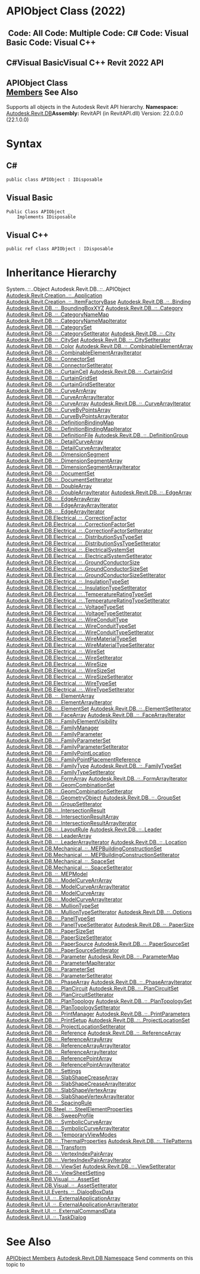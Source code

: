 # APIObject Class (2022)

﻿
 Code: All Code: Multiple Code: C# Code: Visual Basic Code: Visual C++   
---  
C#Visual BasicVisual C++
Revit 2022 API  
---  
APIObject Class  
[Members](69e1c59b-5627-8f46-6eec-bde2662b776a.md "APIObject Members") See Also  
---  
Supports all objects in the Autodesk Revit API hierarchy.
**Namespace:** [Autodesk.Revit.DB](87546ba7-461b-c646-cbb1-2cb8f5bff8b2.md "Autodesk.Revit.DB Namespace")**Assembly:** RevitAPI (in RevitAPI.dll) Version: 22.0.0.0 (22.1.0.0)
# Syntax
C#  
---  
```text
public class APIObject : IDisposable
```
  
Visual Basic  
---  
```text
Public Class APIObject _
	Implements IDisposable
```
  
Visual C++  
---  
```text
public ref class APIObject : IDisposable
```
  
# Inheritance Hierarchy
System..::..Object Autodesk.Revit.DB..::..APIObject [Autodesk.Revit.Creation..::..Application](5e11e5bf-82da-ae9b-1c52-95d0e9f28c96.md "Application Class") [Autodesk.Revit.Creation..::..ItemFactoryBase](cba2c84a-22c0-e6e7-a99c-67656901853a.md "ItemFactoryBase Class") [Autodesk.Revit.DB..::..Binding](47f6ad6f-8d00-af57-995e-dc6db1255f58.md "Binding Class") [Autodesk.Revit.DB..::..BoundingBoxXYZ](3c452286-57b1-40e2-2795-c90bff1fcec2.md "BoundingBoxXYZ Class") [Autodesk.Revit.DB..::..Category](d390ecf6-e5db-d7c1-d7f2-766c0686e975.md "Category Class") [Autodesk.Revit.DB..::..CategoryNameMap](d452bf69-eef2-2d6c-1e8d-cc059c0fe513.md "CategoryNameMap Class") [Autodesk.Revit.DB..::..CategoryNameMapIterator](fa6d0b34-31f3-af66-41ae-66bf433d9a2f.md "CategoryNameMapIterator Class") [Autodesk.Revit.DB..::..CategorySet](86e34e2f-3348-3d5c-1a6b-2ea485a1890e.md "CategorySet Class") [Autodesk.Revit.DB..::..CategorySetIterator](6fb4ca61-9a83-2690-c818-0c56826c614d.md "CategorySetIterator Class") [Autodesk.Revit.DB..::..City](2ceeb3cd-05a1-02c6-3d95-ef689221acdc.md "City Class") [Autodesk.Revit.DB..::..CitySet](9184332e-1167-a3c1-b2c1-58e9409817f3.md "CitySet Class") [Autodesk.Revit.DB..::..CitySetIterator](fe078250-71c4-6a19-ac0d-6d674b86fac9.md "CitySetIterator Class") [Autodesk.Revit.DB..::..Color](3735f9b9-d477-09ea-25bd-67f34134595f.md "Color Class") [Autodesk.Revit.DB..::..CombinableElementArray](dc5f6afb-a30d-dc82-fcd3-340eff1685c7.md "CombinableElementArray Class") [Autodesk.Revit.DB..::..CombinableElementArrayIterator](20ec8352-e767-2eff-609f-c71f19806631.md "CombinableElementArrayIterator Class") [Autodesk.Revit.DB..::..ConnectorSet](a9821fc1-54cf-5f69-13a9-25d506ecb048.md "ConnectorSet Class") [Autodesk.Revit.DB..::..ConnectorSetIterator](211f670f-72c3-6b6b-24dd-1a784f80a338.md "ConnectorSetIterator Class") [Autodesk.Revit.DB..::..CurtainCell](97401874-6fa9-eac0-6190-24687861168c.md "CurtainCell Class") [Autodesk.Revit.DB..::..CurtainGrid](5e0d5b7c-aaa1-d299-6fb8-2faa65b1857a.md "CurtainGrid Class") [Autodesk.Revit.DB..::..CurtainGridSet](adc86636-024c-9035-700f-e7c43442a9f8.md "CurtainGridSet Class") [Autodesk.Revit.DB..::..CurtainGridSetIterator](b8aa3f5a-d84c-a10b-34a0-4562c2fc2ed3.md "CurtainGridSetIterator Class") [Autodesk.Revit.DB..::..CurveArrArray](c9d071fe-9724-42ed-e280-57381cd44301.md "CurveArrArray Class") [Autodesk.Revit.DB..::..CurveArrArrayIterator](cdd6e636-1a16-2e4a-90db-ada0fcf0b074.md "CurveArrArrayIterator Class") [Autodesk.Revit.DB..::..CurveArray](55103aad-38fd-45d2-6bf7-67a5203e99f3.md "CurveArray Class") [Autodesk.Revit.DB..::..CurveArrayIterator](f2e97568-6047-1822-7d49-ccd50de32dd4.md "CurveArrayIterator Class") [Autodesk.Revit.DB..::..CurveByPointsArray](05d7b8f5-e891-e58f-c1aa-3e0e5d96d19c.md "CurveByPointsArray Class") [Autodesk.Revit.DB..::..CurveByPointsArrayIterator](b9e33d5d-c5f1-2feb-8533-e82977da7f35.md "CurveByPointsArrayIterator Class") [Autodesk.Revit.DB..::..DefinitionBindingMap](52e2ee94-bcca-9e23-e835-6e9621da6059.md "DefinitionBindingMap Class") [Autodesk.Revit.DB..::..DefinitionBindingMapIterator](54fa1065-02f7-f4e8-3440-5ec269d422f4.md "DefinitionBindingMapIterator Class") [Autodesk.Revit.DB..::..DefinitionFile](c074c52e-a483-51ca-476c-55990a06295c.md "DefinitionFile Class") [Autodesk.Revit.DB..::..DefinitionGroup](f3556557-3140-3296-6321-475b952f9022.md "DefinitionGroup Class") [Autodesk.Revit.DB..::..DetailCurveArray](f01a6bd2-baaf-9551-d713-c08476153e55.md "DetailCurveArray Class") [Autodesk.Revit.DB..::..DetailCurveArrayIterator](4ce2bcce-c98c-6efd-ab1e-761b1bc5bc31.md "DetailCurveArrayIterator Class") [Autodesk.Revit.DB..::..DimensionSegment](36b254a0-3dc5-7bdc-d6b4-986e5d82ddbf.md "DimensionSegment Class") [Autodesk.Revit.DB..::..DimensionSegmentArray](ea274891-53e6-efbe-6dec-fc2c32636ad2.md "DimensionSegmentArray Class") [Autodesk.Revit.DB..::..DimensionSegmentArrayIterator](493650c6-0c1f-2a56-7aeb-0d29d2ae3911.md "DimensionSegmentArrayIterator Class") [Autodesk.Revit.DB..::..DocumentSet](e1951076-29d2-4817-18d9-a01847fa812a.md "DocumentSet Class") [Autodesk.Revit.DB..::..DocumentSetIterator](2e2e5e41-1e46-5c79-8524-a71660bdbef7.md "DocumentSetIterator Class") [Autodesk.Revit.DB..::..DoubleArray](affa884a-e272-c81a-1fb6-7325edc4f620.md "DoubleArray Class") [Autodesk.Revit.DB..::..DoubleArrayIterator](29cad534-21a2-82c0-2859-0279f3367166.md "DoubleArrayIterator Class") [Autodesk.Revit.DB..::..EdgeArray](7069d0a1-fc52-a347-e0d8-6de1f40797d3.md "EdgeArray Class") [Autodesk.Revit.DB..::..EdgeArrayArray](7f25fe6f-a427-7ac3-6753-2dec37fb058c.md "EdgeArrayArray Class") [Autodesk.Revit.DB..::..EdgeArrayArrayIterator](1457335d-14ea-97dd-e7ef-8b294b23119b.md "EdgeArrayArrayIterator Class") [Autodesk.Revit.DB..::..EdgeArrayIterator](50ca2601-9cb4-d717-ac79-5796f85e1e76.md "EdgeArrayIterator Class") [Autodesk.Revit.DB.Electrical..::..CorrectionFactor](203305c0-061a-5607-9f94-5d0cb9a2ca06.md "CorrectionFactor Class") [Autodesk.Revit.DB.Electrical..::..CorrectionFactorSet](2a56bd02-5b0a-4455-8193-6b6384d42835.md "CorrectionFactorSet Class") [Autodesk.Revit.DB.Electrical..::..CorrectionFactorSetIterator](743ee1f7-722e-0de6-87a6-9785522df4bb.md "CorrectionFactorSetIterator Class") [Autodesk.Revit.DB.Electrical..::..DistributionSysTypeSet](4e94a9fd-aaec-b38b-5d67-edac1ed07d50.md "DistributionSysTypeSet Class") [Autodesk.Revit.DB.Electrical..::..DistributionSysTypeSetIterator](40c37b27-1807-9a2b-33a6-ab77a30bcbac.md "DistributionSysTypeSetIterator Class") [Autodesk.Revit.DB.Electrical..::..ElectricalSystemSet](e460894a-8482-de7a-caa7-085cfafbd983.md "ElectricalSystemSet Class") [Autodesk.Revit.DB.Electrical..::..ElectricalSystemSetIterator](a079ea3f-f430-a5b3-a8bb-e4686657b11e.md "ElectricalSystemSetIterator Class") [Autodesk.Revit.DB.Electrical..::..GroundConductorSize](922e6d1c-9bde-70c5-774b-a04a941003c1.md "GroundConductorSize Class") [Autodesk.Revit.DB.Electrical..::..GroundConductorSizeSet](c0db891d-23ad-f1d1-0b7f-8e5073aa9bab.md "GroundConductorSizeSet Class") [Autodesk.Revit.DB.Electrical..::..GroundConductorSizeSetIterator](9c3074cc-ffb7-a434-2ee6-644d28ac344b.md "GroundConductorSizeSetIterator Class") [Autodesk.Revit.DB.Electrical..::..InsulationTypeSet](7062c831-5c2f-4058-788b-5394c066fd16.md "InsulationTypeSet Class") [Autodesk.Revit.DB.Electrical..::..InsulationTypeSetIterator](174aa468-68cd-64f7-bd6d-39a98501633c.md "InsulationTypeSetIterator Class") [Autodesk.Revit.DB.Electrical..::..TemperatureRatingTypeSet](572d809d-fc08-6038-5279-b43903e9a6b8.md "TemperatureRatingTypeSet Class") [Autodesk.Revit.DB.Electrical..::..TemperatureRatingTypeSetIterator](1164738d-a4b8-2868-492d-c34b63c94815.md "TemperatureRatingTypeSetIterator Class") [Autodesk.Revit.DB.Electrical..::..VoltageTypeSet](3d6a14b7-0399-2ef9-8685-cbfaaf7739cf.md "VoltageTypeSet Class") [Autodesk.Revit.DB.Electrical..::..VoltageTypeSetIterator](e4da0a34-f75b-2c48-45c4-cd3c82aaba89.md "VoltageTypeSetIterator Class") [Autodesk.Revit.DB.Electrical..::..WireConduitType](3c17c9e5-7018-1cf6-4a20-d8059cec370c.md "WireConduitType Class") [Autodesk.Revit.DB.Electrical..::..WireConduitTypeSet](08d0cc98-554e-7f81-cb7c-f827d925de7d.md "WireConduitTypeSet Class") [Autodesk.Revit.DB.Electrical..::..WireConduitTypeSetIterator](d6f64a0b-6752-6df6-821d-9f8bb85f4ab3.md "WireConduitTypeSetIterator Class") [Autodesk.Revit.DB.Electrical..::..WireMaterialTypeSet](b682dc26-30ab-9a2c-a195-dba38099d7da.md "WireMaterialTypeSet Class") [Autodesk.Revit.DB.Electrical..::..WireMaterialTypeSetIterator](222339c6-d45c-ca08-433e-fe327b17ac47.md "WireMaterialTypeSetIterator Class") [Autodesk.Revit.DB.Electrical..::..WireSet](44035985-f6a1-72de-ae57-ac08507c8bbb.md "WireSet Class") [Autodesk.Revit.DB.Electrical..::..WireSetIterator](5713c3b7-0345-03e6-b44c-08fb029d7d3d.md "WireSetIterator Class") [Autodesk.Revit.DB.Electrical..::..WireSize](e4a5cfed-7952-4622-5fca-b556703e36b6.md "WireSize Class") [Autodesk.Revit.DB.Electrical..::..WireSizeSet](55f9a130-e931-ebc0-0935-9b6c24674c8e.md "WireSizeSet Class") [Autodesk.Revit.DB.Electrical..::..WireSizeSetIterator](358e6e15-6854-6fcd-43a3-8861bbb76178.md "WireSizeSetIterator Class") [Autodesk.Revit.DB.Electrical..::..WireTypeSet](4cd0b254-674b-e605-89e3-a016d586f535.md "WireTypeSet Class") [Autodesk.Revit.DB.Electrical..::..WireTypeSetIterator](3a76651c-dd91-ec9d-9979-50b0af3d462b.md "WireTypeSetIterator Class") [Autodesk.Revit.DB..::..ElementArray](6a3046e5-aad4-f1fa-b733-bfd57bc9cbc5.md "ElementArray Class") [Autodesk.Revit.DB..::..ElementArrayIterator](fc1af4a8-d97f-da4e-97bd-d97061977360.md "ElementArrayIterator Class") [Autodesk.Revit.DB..::..ElementSet](48b47759-c441-ded2-5d8c-5c541c3eab01.md "ElementSet Class") [Autodesk.Revit.DB..::..ElementSetIterator](cec6c2a8-b106-55cf-5d82-fc461333d5b3.md "ElementSetIterator Class") [Autodesk.Revit.DB..::..FaceArray](8606c5c3-46fc-f66c-06a8-84fb35c56743.md "FaceArray Class") [Autodesk.Revit.DB..::..FaceArrayIterator](3dd2435e-3b12-8d38-279a-e6141de1b390.md "FaceArrayIterator Class") [Autodesk.Revit.DB..::..FamilyElementVisibility](fae58e2d-817c-77f6-1747-58b0a4e01c7a.md "FamilyElementVisibility Class") [Autodesk.Revit.DB..::..FamilyManager](1cc4fe6c-0e9f-7439-0021-32d2e06f4c33.md "FamilyManager Class") [Autodesk.Revit.DB..::..FamilyParameter](6175e974-870e-7fbc-3df7-46105f937a6e.md "FamilyParameter Class") [Autodesk.Revit.DB..::..FamilyParameterSet](f2ee1ee9-0605-9353-b83b-57db865119fc.md "FamilyParameterSet Class") [Autodesk.Revit.DB..::..FamilyParameterSetIterator](c09f03e2-abff-5574-b1b0-1f1c6bad6c46.md "FamilyParameterSetIterator Class") [Autodesk.Revit.DB..::..FamilyPointLocation](c91d861a-ee45-48a7-103a-7dd33cac54a9.md "FamilyPointLocation Class") [Autodesk.Revit.DB..::..FamilyPointPlacementReference](dc0c37e5-16e7-53eb-0b2c-b399c3230d77.md "FamilyPointPlacementReference Class") [Autodesk.Revit.DB..::..FamilyType](7f15b213-c99b-db59-3622-3280757b82d9.md "FamilyType Class") [Autodesk.Revit.DB..::..FamilyTypeSet](c38b1482-db14-7c2b-8efc-68a20bf35a24.md "FamilyTypeSet Class") [Autodesk.Revit.DB..::..FamilyTypeSetIterator](0734d931-a9dc-6998-ce13-e5bce6f1a5b0.md "FamilyTypeSetIterator Class") [Autodesk.Revit.DB..::..FormArray](24506527-802b-2487-919e-14a4a06f60be.md "FormArray Class") [Autodesk.Revit.DB..::..FormArrayIterator](41b46034-62c3-0082-667c-537c9ac3c7ab.md "FormArrayIterator Class") [Autodesk.Revit.DB..::..GeomCombinationSet](854ed2aa-bd22-3352-383f-7a5230f154e5.md "GeomCombinationSet Class") [Autodesk.Revit.DB..::..GeomCombinationSetIterator](2f5bbf46-374a-447c-73e2-91c0eb283e91.md "GeomCombinationSetIterator Class") [Autodesk.Revit.DB..::..GeometryObject](e0f15010-0e19-6216-e2f0-ab7978145daa.md "GeometryObject Class") [Autodesk.Revit.DB..::..GroupSet](cac73a6e-e521-7af1-281c-22c8e5245c03.md "GroupSet Class") [Autodesk.Revit.DB..::..GroupSetIterator](da2e2718-c83a-f386-ae9c-beca78f9a728.md "GroupSetIterator Class") [Autodesk.Revit.DB..::..IntersectionResult](0b6f0c2e-e3a2-3e27-fa52-0f4f9f2ca6f0.md "IntersectionResult Class") [Autodesk.Revit.DB..::..IntersectionResultArray](4742c1e8-0566-73c6-de42-04d98a503dfc.md "IntersectionResultArray Class") [Autodesk.Revit.DB..::..IntersectionResultArrayIterator](87690604-accc-59bb-3b4e-a70c1f40ec0c.md "IntersectionResultArrayIterator Class") [Autodesk.Revit.DB..::..LayoutRule](c185b000-4194-6186-5964-5da2f05ace86.md "LayoutRule Class") [Autodesk.Revit.DB..::..Leader](66228564-d8b8-fc81-454c-e175528f7188.md "Leader Class") [Autodesk.Revit.DB..::..LeaderArray](65617b56-3f9f-447b-8b24-66eda86f684a.md "LeaderArray Class") [Autodesk.Revit.DB..::..LeaderArrayIterator](18c89236-4fdb-5d13-3f0e-052daeeb1586.md "LeaderArrayIterator Class") [Autodesk.Revit.DB..::..Location](3dbe57e5-fdea-5bf9-c715-52653f56073f.md "Location Class") [Autodesk.Revit.DB.Mechanical..::..MEPBuildingConstructionSet](fbe2c9fe-89ea-fc75-e418-cebc452ca1dd.md "MEPBuildingConstructionSet Class") [Autodesk.Revit.DB.Mechanical..::..MEPBuildingConstructionSetIterator](1c1d2aad-c8ff-1e00-5c78-bc4affed0cac.md "MEPBuildingConstructionSetIterator Class") [Autodesk.Revit.DB.Mechanical..::..SpaceSet](ff608354-dee5-99f7-fca3-d8b20ff5733d.md "SpaceSet Class") [Autodesk.Revit.DB.Mechanical..::..SpaceSetIterator](5851a67d-022e-b21e-1d1d-e5984446bfb4.md "SpaceSetIterator Class") [Autodesk.Revit.DB..::..MEPModel](dd78bce5-2ed6-ed3c-f329-1663bf08afa6.md "MEPModel Class") [Autodesk.Revit.DB..::..ModelCurveArrArray](0db60df5-4ffd-457e-462d-f03517fa99bf.md "ModelCurveArrArray Class") [Autodesk.Revit.DB..::..ModelCurveArrArrayIterator](d4814afc-1580-c846-d69e-c1a02a211bcd.md "ModelCurveArrArrayIterator Class") [Autodesk.Revit.DB..::..ModelCurveArray](c7852e5b-0a34-771f-584f-3e9513bca50e.md "ModelCurveArray Class") [Autodesk.Revit.DB..::..ModelCurveArrayIterator](d8180cb2-4880-7886-32e2-062342b7491e.md "ModelCurveArrayIterator Class") [Autodesk.Revit.DB..::..MullionTypeSet](83e46ea0-5dee-1352-f532-101a3f534de4.md "MullionTypeSet Class") [Autodesk.Revit.DB..::..MullionTypeSetIterator](8429ed25-0e74-fbce-0806-565dd7105923.md "MullionTypeSetIterator Class") [Autodesk.Revit.DB..::..Options](aa41fc13-9f81-836c-4271-82568ba5d7e8.md "Options Class") [Autodesk.Revit.DB..::..PanelTypeSet](3ca7bd7c-d7fd-64a7-da94-139d768d871d.md "PanelTypeSet Class") [Autodesk.Revit.DB..::..PanelTypeSetIterator](10b9c23c-34bf-d14f-be0d-93d50033262e.md "PanelTypeSetIterator Class") [Autodesk.Revit.DB..::..PaperSize](745f5625-3f9e-55f6-5e5a-659224ab360b.md "PaperSize Class") [Autodesk.Revit.DB..::..PaperSizeSet](937541cf-98ae-ef55-c74b-1e03f63698b4.md "PaperSizeSet Class") [Autodesk.Revit.DB..::..PaperSizeSetIterator](467222b2-e681-2921-0c23-0bf0456b5675.md "PaperSizeSetIterator Class") [Autodesk.Revit.DB..::..PaperSource](1793f147-8422-66a3-8bf2-35fcd1e735d4.md "PaperSource Class") [Autodesk.Revit.DB..::..PaperSourceSet](d8c1d4df-2afd-bf11-c8ba-729475c6324e.md "PaperSourceSet Class") [Autodesk.Revit.DB..::..PaperSourceSetIterator](dd316cd4-ac08-b1e2-2d36-4cc9250d0e78.md "PaperSourceSetIterator Class") [Autodesk.Revit.DB..::..Parameter](333ff41b-e6a7-d959-60bf-c3bfae495581.md "Parameter Class") [Autodesk.Revit.DB..::..ParameterMap](ff69bcfe-2531-e9dd-279d-e1095c035e19.md "ParameterMap Class") [Autodesk.Revit.DB..::..ParameterMapIterator](860070bc-dd1a-8e06-0043-7a013c0cab29.md "ParameterMapIterator Class") [Autodesk.Revit.DB..::..ParameterSet](6e6e8667-ebe2-0c60-c180-9d8000cff598.md "ParameterSet Class") [Autodesk.Revit.DB..::..ParameterSetIterator](389eba07-4d2d-a26f-0a61-aae5054a669a.md "ParameterSetIterator Class") [Autodesk.Revit.DB..::..PhaseArray](a60fcff7-0295-3297-8784-ed09da99351a.md "PhaseArray Class") [Autodesk.Revit.DB..::..PhaseArrayIterator](c6aebfe6-d774-32a7-f908-7c6493d5bed9.md "PhaseArrayIterator Class") [Autodesk.Revit.DB..::..PlanCircuit](9fdb77cb-c579-1cbd-71de-01f06a18ea3a.md "PlanCircuit Class") [Autodesk.Revit.DB..::..PlanCircuitSet](8398c79d-1108-6846-cc0c-b7b2b5c1d026.md "PlanCircuitSet Class") [Autodesk.Revit.DB..::..PlanCircuitSetIterator](bf994a19-adc3-bf44-dbc0-1e6fa492b8f1.md "PlanCircuitSetIterator Class") [Autodesk.Revit.DB..::..PlanTopology](32cd44a8-9c84-47c4-5c8e-853559f05d41.md "PlanTopology Class") [Autodesk.Revit.DB..::..PlanTopologySet](37cd93b8-bed4-0000-a389-48d5305d908e.md "PlanTopologySet Class") [Autodesk.Revit.DB..::..PlanTopologySetIterator](c3a4f46a-eaee-bdfa-df86-e803a7ccdf4b.md "PlanTopologySetIterator Class") [Autodesk.Revit.DB..::..PrintManager](29599e18-cad8-813e-dc6e-04350fe37944.md "PrintManager Class") [Autodesk.Revit.DB..::..PrintParameters](59e6cfe9-b1e8-70c0-814b-ee69c8fca411.md "PrintParameters Class") [Autodesk.Revit.DB..::..PrintSetup](9dc30afc-373c-a532-6c89-ff3fa2b3ceed.md "PrintSetup Class") [Autodesk.Revit.DB..::..ProjectLocationSet](f61b39ab-704a-8981-419f-c2f64521f181.md "ProjectLocationSet Class") [Autodesk.Revit.DB..::..ProjectLocationSetIterator](ab766dbe-0b3a-908a-d952-2b1974584823.md "ProjectLocationSetIterator Class") [Autodesk.Revit.DB..::..Reference](d28155ae-817b-1f31-9c3f-c9c6a28acc0d.md "Reference Class") [Autodesk.Revit.DB..::..ReferenceArray](bc9192b5-6666-a8de-0128-87dae479fd6a.md "ReferenceArray Class") [Autodesk.Revit.DB..::..ReferenceArrayArray](b50edc19-b437-2aab-bd03-5d1a0aed4164.md "ReferenceArrayArray Class") [Autodesk.Revit.DB..::..ReferenceArrayArrayIterator](cc8a1335-48c7-fcc0-2033-054120832c7f.md "ReferenceArrayArrayIterator Class") [Autodesk.Revit.DB..::..ReferenceArrayIterator](5b4e4948-c5f0-1e38-d461-7353561774e8.md "ReferenceArrayIterator Class") [Autodesk.Revit.DB..::..ReferencePointArray](4780adea-9e68-b0b4-09c7-68f7752dd650.md "ReferencePointArray Class") [Autodesk.Revit.DB..::..ReferencePointArrayIterator](42641f66-dfb0-6c29-3913-78f41cdfc9c7.md "ReferencePointArrayIterator Class") [Autodesk.Revit.DB..::..Settings](9aa29bb7-d720-8c97-0ccb-e3e6046c545c.md "Settings Class") [Autodesk.Revit.DB..::..SlabShapeCreaseArray](dbb7004c-920c-74ce-bde2-834d46b0c132.md "SlabShapeCreaseArray Class") [Autodesk.Revit.DB..::..SlabShapeCreaseArrayIterator](2a53a3d2-f3cc-3848-12dc-dd066e8a1309.md "SlabShapeCreaseArrayIterator Class") [Autodesk.Revit.DB..::..SlabShapeVertexArray](ce947cf3-a5a8-43d7-49c7-3a1961ad7407.md "SlabShapeVertexArray Class") [Autodesk.Revit.DB..::..SlabShapeVertexArrayIterator](2c29534f-cad0-ae9b-1c3f-686572e8bc8f.md "SlabShapeVertexArrayIterator Class") [Autodesk.Revit.DB..::..SpacingRule](d8a51fa2-f3cd-5f12-d8cc-87c3888570f9.md "SpacingRule Class") [Autodesk.Revit.DB.Steel..::..SteelElementProperties](911b649a-d108-14a2-dc09-8e97d489c17d.md "SteelElementProperties Class") [Autodesk.Revit.DB..::..SweepProfile](1b77356c-e92b-e151-f8c9-727b3e2b8934.md "SweepProfile Class") [Autodesk.Revit.DB..::..SymbolicCurveArray](a8ca9e0e-9838-96e4-5e6b-d5ffc11ea968.md "SymbolicCurveArray Class") [Autodesk.Revit.DB..::..SymbolicCurveArrayIterator](3704a568-7aac-0b3a-ce43-d461d2ea845a.md "SymbolicCurveArrayIterator Class") [Autodesk.Revit.DB..::..TemporaryViewModes](cf6ecc84-e459-55c5-a4d7-d88ae4033a23.md "TemporaryViewModes Class") [Autodesk.Revit.DB..::..ThermalProperties](bfab51b3-ecd9-a082-9604-bf916248ca63.md "ThermalProperties Class") [Autodesk.Revit.DB..::..TilePatterns](de6a59b3-118e-f92f-0556-2e9a0727770f.md "TilePatterns Class") [Autodesk.Revit.DB..::..Transform](58dd01c8-b3fc-7142-e4f3-c524079a282d.md "Transform Class") [Autodesk.Revit.DB..::..VertexIndexPairArray](ebf9396b-0cd1-2510-3957-80cd871a9db7.md "VertexIndexPairArray Class") [Autodesk.Revit.DB..::..VertexIndexPairArrayIterator](e490a9ba-4c2b-7113-f118-4e1299ffe5c6.md "VertexIndexPairArrayIterator Class") [Autodesk.Revit.DB..::..ViewSet](47b47de2-4234-01e0-af21-64334e2a4a4b.md "ViewSet Class") [Autodesk.Revit.DB..::..ViewSetIterator](e48382db-8299-23f2-0491-996100e5ee14.md "ViewSetIterator Class") [Autodesk.Revit.DB..::..ViewSheetSetting](e85ce148-ef47-7640-1864-6035b6773411.md "ViewSheetSetting Class") [Autodesk.Revit.DB.Visual..::..AssetSet](b76daaec-4e96-af6c-336f-7ad9eba6ac82.md "AssetSet Class") [Autodesk.Revit.DB.Visual..::..AssetSetIterator](8235ed4c-7904-94e3-f1ef-7fd84bf422fb.md "AssetSetIterator Class") [Autodesk.Revit.UI.Events..::..DialogBoxData](41f22b16-a68b-8c19-53f6-de079feb756c.md "DialogBoxData Class") [Autodesk.Revit.UI..::..ExternalApplicationArray](5388ad7c-8963-37c7-e021-d0155edccb7a.md "ExternalApplicationArray Class") [Autodesk.Revit.UI..::..ExternalApplicationArrayIterator](ef67cb34-f1ac-5dd5-6b6f-169334b7512e.md "ExternalApplicationArrayIterator Class") [Autodesk.Revit.UI..::..ExternalCommandData](e9aab085-720f-b924-3ace-1f3c33d95d44.md "ExternalCommandData Class") [Autodesk.Revit.UI..::..TaskDialog](853afb57-7455-a636-9881-61a391118c16.md "TaskDialog Class")
# See Also
[APIObject Members](69e1c59b-5627-8f46-6eec-bde2662b776a.md "APIObject Members")
[Autodesk.Revit.DB Namespace](87546ba7-461b-c646-cbb1-2cb8f5bff8b2.md "Autodesk.Revit.DB Namespace")
Send comments on this topic to 